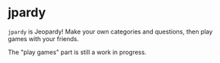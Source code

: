 # jpardy

`jpardy` is Jeopardy! Make your own categories and questions, then play games 
with your friends.

The "play games" part is still a work in progress.
